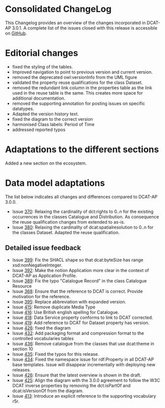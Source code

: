 # **Consolidated ChangeLog**

This Changelog provides an overview of the changes incorporated in DCAT-AP 3.0.1. A complete list of the issues closed with this release is accessible on [GitHub](https://github.com/SEMICeu/DCAT-AP/issues?q=is%3Aissue%20state%3Aopen%20label%3Arelease-3.0.1-draft).

# **Editorial changes**

- fixed the styling of the tables.
- Improved navigation to point to previous version and current version.
- removed the deprecated owl:versionInfo from the UML figure
- validated the property reuse qualifications for the class Dataset.
- removed the redundant link column in the properties table as the link used in the reuse table is the same.
  This creates more space for additional documentation.
- removed the supporting annotation for posting issues on specific datatypes.
- Adapted the version history text.
- fixed the diagram to the correct version
- harmonised Class labels: Period of Time 
- addressed reported typos 


# **Adaptations to the different sections**

Added a new section on the ecosystem. 


# **Data model adaptations**

The list below indicates all changes and differences compared to DCAT-AP 3.0.0. 
- Issue [370](https://github.com/SEMICeu/dcat-ap/issues/370): Relaxing the cardinality of dct:rights to 0..n for the existing occurrences in the classes Catalogue and Distribution. 
    As consequence the reuse qualification changes from extended to as-is.
- Issue [380](https://github.com/SEMICeu/dcat-ap/issues/380): Relaxing the cardinality of dcat:spatialresolution to 0..n for the classes Dataset. 
    Adapted the reuse qualification.

## **Detailed issue feedback**

- Issue [399](https://github.com/SEMICeu/dcat-ap/issues/399): Fix the SHACL shape so that dcat:byteSize has range xsd:nonNegativeInteger.
- Issue [392](https://github.com/SEMICeu/dcat-ap/issues/392): Make the notion Application more clear in the context of DCAT-AP as Application Profile.
- Issue [389](https://github.com/SEMICeu/dcat-ap/issues/389): Fix the typo "Catalogue Record" in the class Catalogue Resource
- Issue [368](https://github.com/SEMICeu/dcat-ap/issues/368): Ensure that the reference to DCAT is correct. Provide motivation for the reference.
- Issue [395](https://github.com/SEMICeu/dcat-ap/issues/395): Replace abbreviation with expanded version.
- Issue [415](https://github.com/SEMICeu/dcat-ap/issues/415): Remove duplicate Media Type
- Issue [416](https://github.com/SEMICeu/dcat-ap/issues/416): Use British english spelling for Catalogue.
- Issue [418](https://github.com/SEMICeu/dcat-ap/issues/418): Data Service property conforms to link to DCAT corrected.
- Issue [419](https://github.com/SEMICeu/dcat-ap/issues/419): Add reference to DCAT for Dataset property has version.
- Issue [426](https://github.com/SEMICeu/dcat-ap/issues/426): fixed the diagram
- Issue [432](https://github.com/SEMICeu/dcat-ap/issues/432): Add packaging format and compression format to the controlled vocabularies tables
- Issue [436](https://github.com/SEMICeu/dcat-ap/issues/432): Remove catalogue from the classes that use dcat:theme in section 10
- Issue [435](https://github.com/SEMICeu/DCAT-AP/pull/435): Fixed the typos for this release.
- Issue [434](https://github.com/SEMICeu/dcat-ap/issues/434): Fixed the namespace issue for rdf:Property in all DCAT-AP base templates. Issue will disappear incrementally with deploying new releases.
- Issue [426](https://github.com/SEMICeu/dcat-ap/issues/426): Ensure that the latest overview is shown in the draft.
- Issue [425](https://github.com/SEMICeu/dcat-ap/issues/425): Align the diagram with the 3.0.0 agreement to follow the W3C DCAT inverse properties by removing the dct:isPartOf and dcat:isVersionOf from the diagram.
- Issue [413](https://github.com/SEMICeu/dcat-ap/issues/425): Introduce an explicit reference to the supporting vocabulary r5r.


 
